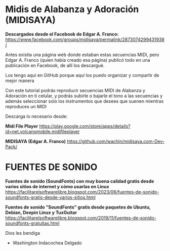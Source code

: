 # Midis de Alabanza y Adoración (MIDISAYA)

**Descargados desde el Facebook de Edgar A. Franco:**
https://www.facebook.com/groups/midisaya/permalink/2873074299431938/

Antes existía una página web donde estaban estas secuencias MIDI, pero Edgar A. Franco (quien había creado esa página) publicó todo en una publicación en Facebook, de allí los descargué.

Los tengo aquí en GitHub porque aquí los puedo organizar y compartir de mejor manera


Con este tutorial podrás reproducir secuencias MIDI de Alabanza y Adoración en ti celular, y podrás subirle o bajarle el tono a las secuencias y además seleccionar solo los instrumentos que desees que suenen mientras reproduces un MIDI

Descarga lo necesario desde:

**Midi File Player**
https://play.google.com/store/apps/details?id=net.volcanomobile.midifileplayer

**MIDISAYA (Edgar A. Franco)**
https://github.com/wachin/midisaya.com-Dev-Pack/

# FUENTES DE SONIDO

**Fuentes de sonido (SoundFonts) con muy buena calidad gratis desde varios sitios de internet y cómo usarlas en Linux**
https://facilitarelsoftwarelibre.blogspot.com/2023/06/fuentes-de-sonido-soundfonts-gratis-desde-varios-sitios.html

**Fuentes de sonido "SoundFonts" gratis desde paquetes de Ubuntu, Debian, Deepin Linux y TuxGuitar**
https://facilitarelsoftwarelibre.blogspot.com/2019/11/fuentes-de-sonido-soundfonts-gratuitas.html

Dios les bendiga 
- Washington Indacochea Delgado



